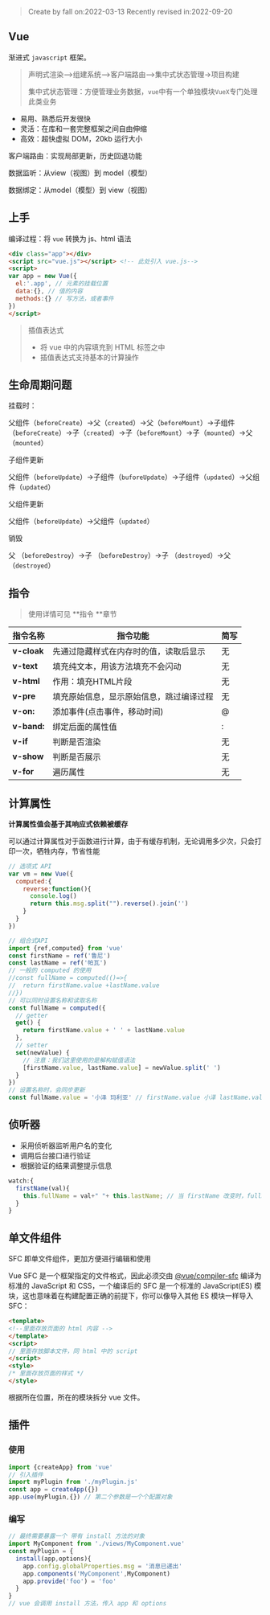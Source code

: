 > Create by fall on:2022-03-13
> Recently revised in:2022-09-20

## Vue

渐进式 `javascript` 框架。

> 声明式渲染-->组建系统-->客户端路由-->集中式状态管理->项目构建
>
> 集中式状态管理：方便管理业务数据，`vue`中有一个单独模块`VueX`专门处理此类业务

- 易用、熟悉后开发很快
- 灵活：在库和一套完整框架之间自由伸缩
- 高效：超快虚拟 DOM，20kb 运行大小

客户端路由：实现局部更新，历史回退功能

数据监听：从view（视图）到 model（模型）

数据绑定：从model（模型）到 view（视图）

## 上手

编译过程：将 `vue` 转换为 js、html 语法

```html
<div class="app"></div>
<script src="vue.js"></script> <!-- 此处引入 vue.js-->
<script>
var app = new Vue({
  el:'.app', // 元素的挂载位置
  data:{}, // 值的内容
  methods:{} // 写方法，或者事件
})
</script>
```

> 插值表达式
>
> - 将 vue 中的内容填充到 HTML 标签之中
> - 插值表达式支持基本的计算操作

## 生命周期问题

挂载时：

父组件（`beforeCreate`）->父（`created`）->父（`beforeMount`）->子组件（`beforeCreate`）->子（`created`）->子（`beforeMount`）->子（`mounted`）->父（`mounted`）

子组件更新

父组件（`beforeUpdate`）->子组件（`buforeUpdate`）->子组件（`updated`）->父组件（`updated`）

父组件更新

父组件（`beforeUpdate`）->父组件（`updated`）

销毁

父 （`beforeDestroy`）->子 （`beforeDestroy`）->子 （`destroyed`）->父 （`destroyed`）

## 指令

> 使用详情可见 **指令 **章节

| 指令名称    | 指令功能                                 | 简写 |
| ----------- | ---------------------------------------- | ---- |
| **v-cloak** | 先通过隐藏样式在内存时的值，读取后显示   | 无   |
| **v-text**  | 填充纯文本，用该方法填充不会闪动         | 无   |
| **v-html**  | 作用：填充HTML片段                       | 无   |
| **v-pre**   | 填充原始信息，显示原始信息，跳过编译过程 | 无   |
| **v-on:**   | 添加事件(点击事件，移动时间)             | @    |
| **v-band:** | 绑定后面的属性值                         | :    |
| **v-if**    | 判断是否渲染                             | 无   |
| **v-show**  | 判断是否展示                             | 无   |
| **v-for**   | 遍历属性                                 | 无   |

## 计算属性

**计算属性值会基于其响应式依赖被缓存**

可以通过计算属性对于函数进行计算，由于有缓存机制，无论调用多少次，只会打印一次，牺牲内存，节省性能

```js
// 选项式 API
var vm = new Vue({
  computed:{
    reverse:function(){
      console.log()
      return this.msg.split("").reverse().join('')
    }
  }    
})
```

```js
// 组合式API
import {ref,computed} from 'vue'
const firstName = ref('鲁尼')
const lastName = ref('帕瓦')
// 一般的 computed 的使用
//const fullName = computed(()=>{
//  return firstName.value +lastName.value
//})
// 可以同时设置名称和读取名称
const fullName = computed({
  // getter
  get() {
    return firstName.value + ' ' + lastName.value
  },
  // setter
  set(newValue) {
    // 注意：我们这里使用的是解构赋值语法
    [firstName.value, lastName.value] = newValue.split(' ')
  }
})
// 设置名称时，会同步更新
const fullName.value = '小泽 玛利亚' // firstName.value 小泽 lastName.value 玛利亚
```



## 侦听器

- 采用侦听器监听用户名的变化
- 调用后台接口进行验证
- 根据验证的结果调整提示信息

```js
watch:{
  firstName(val){
    this.fullName = val+" "+ this.lastName; // 当 firstName 改变时，fullName 也改变
  }
}
```

## 单文件组件

SFC 即单文件组件，更加方便进行编辑和使用

Vue SFC 是一个框架指定的文件格式，因此必须交由 [@vue/compiler-sfc](https://github.com/vuejs/core/tree/main/packages/compiler-sfc) 编译为标准的 JavaScript 和 CSS，一个编译后的 SFC 是一个标准的 JavaScript(ES) 模块，这也意味着在构建配置正确的前提下，你可以像导入其他 ES 模块一样导入 SFC：

```html
<template>
<!--里面存放页面的 html 内容 -->
</template>
<script>
// 里面存放脚本文件，同 html 中的 script
</script>
<style>
/* 里面存放页面的样式 */
</style>
```

根据所在位置，所在的模块拆分 vue 文件。

## 插件

### 使用

```js
import {createApp} from 'vue'
// 引入插件
import myPlugin from './myPlugin.js'
const app = createApp({})
app.use(myPlugin,{}) // 第二个参数是一个个配置对象
```

### 编写

```js
// 最终需要暴露一个 带有 install 方法的对象
import MyComponent from './views/MyComponent.vue'
const myPlugin = {
  install(app,options){
    app.config.globalProperties.msg = '消息已递出'
    app.components('MyComponent',MyComponent)
    app.provide('foo') = 'foo'
  }
}
// vue 会调用 install 方法，传入 app 和 options
```

